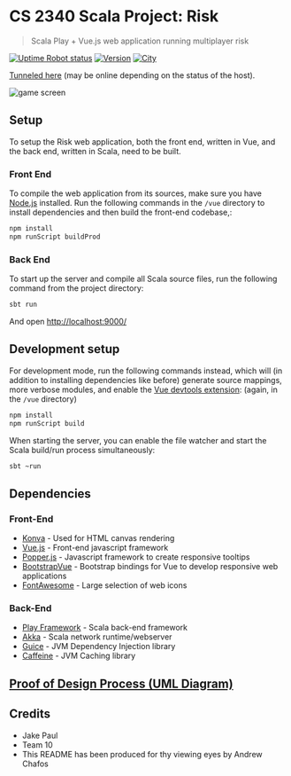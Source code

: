 # CS 2340 Scala Project: Risk

> Scala Play + Vue.js web application running multiplayer risk

[![Uptime Robot status](https://img.shields.io/uptimerobot/status/m782165527-5f127672eaae6df89c7b070a.svg?color=%235B78BB&style=for-the-badge)](https://stats.uptimerobot.com/OZ659UjoL) [![Version](https://img.shields.io/badge/version-M3-blue.svg?color=%235B78BB&style=for-the-badge)](https://github.gatech.edu/achafos3/CS2340Sp19Team10/releases/tag/M3) [![City](https://img.shields.io/badge/city-england-blue.svg?color=%235B78BB&style=for-the-badge)](https://www.youtube.com/watch?v=hSlb1ezRqfA)

[Tunneled here](https://mensa.serveo.net/) (may be online depending on the status of the host).

![game screen](https://i.imgur.com/rRD9CM2.png "Example game screen")

## Setup

To setup the Risk web application, both the front end, written in Vue, and the back end, written in Scala, need to be built.

### Front End

To compile the web application from its sources, make sure you have [Node.js](https://nodejs.org/en/) installed. Run the following commands in the `/vue` directory to install dependencies and then build the front-end codebase,:

```bash
npm install
npm runScript buildProd
```

### Back End

To start up the server and compile all Scala source files, run the following command from the project directory:

```bash
sbt run
```

And open [http://localhost:9000/](http://localhost:9000/)

## Development setup

For development mode, run the following commands instead, which will (in addition to installing dependencies like before) generate source mappings, more verbose modules, and enable the [Vue devtools extension](https://github.com/vuejs/vue-devtools): (again, in the `/vue` directory)

```bash
npm install
npm runScript build
```

When starting the server, you can enable the file watcher and start the Scala build/run process simultaneously:

```bash
sbt ~run
```

## Dependencies

### Front-End

- [Konva](https://konvajs.org/) - Used for HTML canvas rendering
- [Vue.js](https://vuejs.org/) - Front-end javascript framework
- [Popper.js](https://popper.js.org/) - Javascript framework to create responsive tooltips
- [BootstrapVue](https://bootstrap-vue.js.org/) - Bootstrap bindings for Vue to develop responsive web applications
- [FontAwesome](https://fontawesome.com/) - Large selection of web icons

### Back-End

- [Play Framework](https://www.playframework.com/) - Scala back-end framework
- [Akka](https://akka.io/) - Scala network runtime/webserver
- [Guice](https://github.com/google/guice) - JVM Dependency Injection library
- [Caffeine](https://github.com/ben-manes/caffeine) - JVM Caching library

## [Proof of Design Process (UML Diagram)](http://cs2340-risk.ga/docs/backend.uml.pdf)

## Credits

- Jake Paul
- Team 10
- This README has been produced for thy viewing eyes by Andrew Chafos
